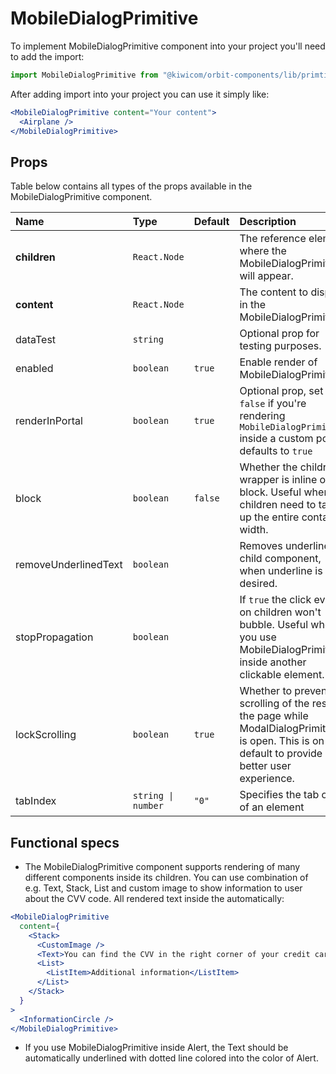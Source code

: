 # MobileDialogPrimitive

To implement MobileDialogPrimitive component into your project you'll need to add the import:

```jsx
import MobileDialogPrimitive from "@kiwicom/orbit-components/lib/primtives/MobileDialogPrimitive";
```

After adding import into your project you can use it simply like:

```jsx
<MobileDialogPrimitive content="Your content">
  <Airplane />
</MobileDialogPrimitive>
```

## Props

Table below contains all types of the props available in the MobileDialogPrimitive component.

| Name                 | Type               | Default | Description                                                                                                                                         |
| :------------------- | :----------------- | :------ | :-------------------------------------------------------------------------------------------------------------------------------------------------- |
| **children**         | `React.Node`       |         | The reference element where the MobileDialogPrimitive will appear.                                                                                  |
| **content**          | `React.Node`       |         | The content to display in the MobileDialogPrimitive.                                                                                                |
| dataTest             | `string`           |         | Optional prop for testing purposes.                                                                                                                 |
| enabled              | `boolean`          | `true`  | Enable render of MobileDialogPrimitive                                                                                                              |
| renderInPortal       | `boolean`          | `true`  | Optional prop, set it to `false` if you're rendering `MobileDialogPrimitive` inside a custom portal, defaults to `true`                             |
| block                | `boolean`          | `false` | Whether the children wrapper is inline or block. Useful when children need to take up the entire container width.                                   |
| removeUnderlinedText | `boolean`          |         | Removes underline on child component, when underline is not desired.                                                                                |
| stopPropagation      | `boolean`          |         | If `true` the click event on children won't bubble. Useful when you use MobileDialogPrimitive inside another clickable element.                     |
| lockScrolling        | `boolean`          | `true`  | Whether to prevent scrolling of the rest of the page while ModalDialogPrimitive is open. This is on by default to provide a better user experience. |
| tabIndex             | `string \| number` | `"0"`   | Specifies the tab order of an element                                                                                                               |

## Functional specs

- The MobileDialogPrimitive component supports rendering of many different components inside its children. You can use combination of e.g. Text, Stack, List and custom image to show information to user about the CVV code. All rendered text inside the automatically:

```jsx
<MobileDialogPrimitive
  content={
    <Stack>
      <CustomImage />
      <Text>You can find the CVV in the right corner of your credit card.</Text>
      <List>
        <ListItem>Additional information</ListItem>
      </List>
    </Stack>
  }
>
  <InformationCircle />
</MobileDialogPrimitive>
```

- If you use MobileDialogPrimitive inside Alert, the Text should be automatically underlined with dotted line colored into the color of Alert.

